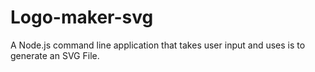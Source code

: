 # Logo-maker-svg
A Node.js command line application that takes user input and uses is to generate an SVG File. 
